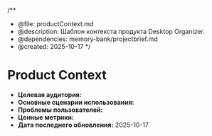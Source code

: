 /**
 * @file: productContext.md
 * @description: Шаблон контекста продукта Desktop Organizer.
 * @dependencies: memory-bank/projectbrief.md
 * @created: 2025-10-17
 */

# Product Context

- **Целевая аудитория:** 
- **Основные сценарии использования:** 
- **Проблемы пользователей:** 
- **Ценные метрики:** 
- **Дата последнего обновления:** 2025-10-17
